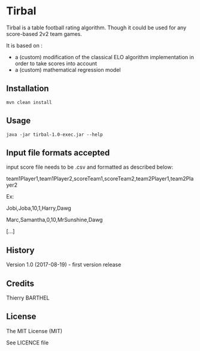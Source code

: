 # Tirbal
 
Tirbal is a table football rating algorithm. 
Though it could be used for any score-based 2v2 team games.

It is based on : 
* a (custom) modification of the classical ELO algorithm implementation in order to take scores into account
* a (custom) mathematical regression model

 
## Installation
 
`mvn clean install`
 
## Usage
 
`java -jar tirbal-1.0-exec.jar --help`

## Input file formats accepted

input score file needs to be .csv and formatted as described below:

team1Player1,team1Player2,scoreTeam1,scoreTeam2,team2Player1,team2Player2

Ex:

Jobi,Joba,10,1,Harry,Dawg

Marc,Samantha,0,10,MrSunshine,Dawg

[...]
 
## History
 
Version 1.0 (2017-08-19) - first version release
 
## Credits
 
Thierry BARTHEL
 
## License
 
The MIT License (MIT)

See LICENCE file
